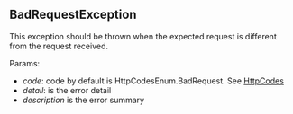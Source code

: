## BadRequestException

This exception should be thrown when the expected request is different from the request received.

Params:

 - *code*: code by default is HttpCodesEnum.BadRequest. See [HttpCodes](../shared/enum/http-code-enum.md)
 - *detail*: is the error detail
 - *description* is the error summary